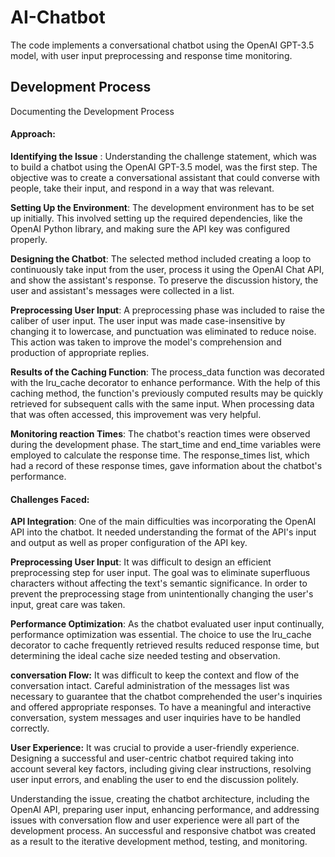 # AI-Chatbot

The code implements a conversational chatbot using the OpenAI GPT-3.5 model, with user input preprocessing and response time monitoring.

## Development Process

Documenting the Development Process

#### Approach:
**Identifying the Issue** : Understanding the challenge statement, which was to build a chatbot using the OpenAI GPT-3.5 model, was the first step. The objective was to create a conversational assistant that could converse with people, take their input, and respond in a way that was relevant.

**Setting Up the Environment**: The development environment has to be set up initially. This involved setting up the required dependencies, like the OpenAI Python library, and making sure the API key was configured properly.

**Designing the Chatbot**: The selected method included creating a loop to continuously take input from the user, process it using the OpenAI Chat API, and show the assistant's response. To preserve the discussion history, the user and assistant's messages were collected in a list.

**Preprocessing User Input**: A preprocessing phase was included to raise the caliber of user input. The user input was made case-insensitive by changing it to lowercase, and punctuation was eliminated to reduce noise. This action was taken to improve the model's comprehension and production of appropriate replies.

**Results of the Caching Function**: The process_data function was decorated with the lru_cache decorator to enhance performance. With the help of this caching method, the function's previously computed results may be quickly retrieved for subsequent calls with the same input. When processing data that was often accessed, this improvement was very helpful.

**Monitoring reaction Times**: The chatbot's reaction times were observed during the development phase. The start_time and end_time variables were employed to calculate the response time. The response_times list, which had a record of these response times, gave information about the chatbot's performance.

#### Challenges Faced:
**API Integration**: One of the main difficulties was incorporating the OpenAI API into the chatbot. It needed understanding the format of the API's input and output as well as proper configuration of the API key.

**Preprocessing User Input**: It was difficult to design an efficient preprocessing step for user input. The goal was to eliminate superfluous characters without affecting the text's semantic significance. In order to prevent the preprocessing stage from unintentionally changing the user's input, great care was taken.

**Performance Optimization**: As the chatbot evaluated user input continually, performance optimization was essential. The choice to use the lru_cache decorator to cache frequently retrieved results reduced response time, but determining the ideal cache size needed testing and observation.

**conversation Flow:** It was difficult to keep the context and flow of the conversation intact. Careful administration of the messages list was necessary to guarantee that the chatbot comprehended the user's inquiries and offered appropriate responses. To have a meaningful and interactive conversation, system messages and user inquiries have to be handled correctly.

**User Experience:** It was crucial to provide a user-friendly experience. Designing a successful and user-centric chatbot required taking into account several key factors, including giving clear instructions, resolving user input errors, and enabling the user to end the discussion politely.

Understanding the issue, creating the chatbot architecture, including the OpenAI API, preparing user input, enhancing performance, and addressing issues with conversation flow and user experience were all part of the development process. An successful and responsive chatbot was created as a result to the iterative development method, testing, and monitoring.

